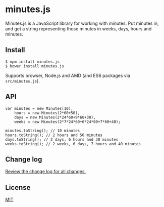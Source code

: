 # minutes.js

Minutes.js is a JavaScript library for working with minutes. Put minutes in, and get a string representing those minutes in weeks, days, hours and minutes.

## Install

```
$ npm install minutes.js
$ bower install minutes.js
```

Supports browser, Node.js and AMD (and ES6 packages via `src/minutes.js`).

## API

```
var minutes = new Minutes(10),
    hours = new Minutes(2*60+50),
    days = new Minutes(2*24*60+9*60+30),
    weeks = new Minutes(2*7*24*60+6*24*60+7*60+40);

minutes.toString(); // 10 minutes
hours.toString(); // 2 hours and 50 minutes
days.toString(); // 2 days, 6 hours and 30 minutes
weeks.toString(); // 2 weeks, 6 days, 7 hours and 40 minutes
```

## Change log

[Review the change log for all changes.](CHANGELOG.md)

## License

[MIT](LICENSE.md)
